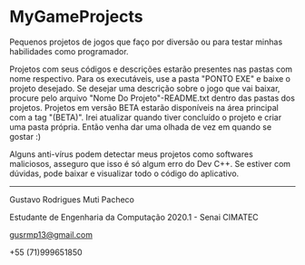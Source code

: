 # MyGameProjects
Pequenos projetos de jogos que faço por diversão ou para testar minhas habilidades como programador.

Projetos com seus códigos e descrições estarão presentes nas pastas com nome respectivo. Para os executáveis, use a pasta "PONTO EXE" e baixe o projeto desejado. Se desejar uma descrição sobre o jogo que vai baixar, procure pelo arquivo "Nome Do Projeto"-README.txt dentro das pastas dos projetos. Projetos em versão BETA estarão disponíveis na área principal com a tag "(BETA)". Irei atualizar quando tiver concluído o projeto e criar uma pasta própria. Então venha dar uma olhada de vez em quando se gostar :)

Alguns anti-vírus podem detectar meus projetos como softwares maliciosos, asseguro que isso é só algum erro do Dev C++. Se estiver com dúvidas, pode baixar e visualizar todo o código do aplicativo.

-------------------------------------------------------------

Gustavo Rodrigues Muti Pacheco

Estudante de Engenharia da Computação 2020.1 - Senai CIMATEC

gusrmp13@gmail.com

+55 (71)999651850

